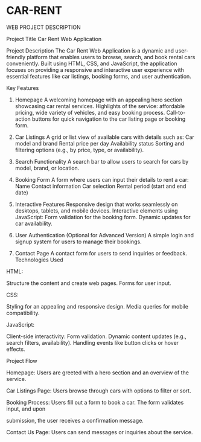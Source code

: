 # CAR-RENT
WEB PROJECT DESCRIPTION

Project Title
Car Rent Web Application

Project Description
The Car Rent Web Application is a dynamic and user-friendly platform that enables users to browse, search, and book rental cars conveniently. Built using HTML, CSS, and JavaScript, the application focuses on providing a responsive and interactive user experience with essential features like car listings, booking forms, and user authentication.

Key Features
1. Homepage
A welcoming homepage with an appealing hero section showcasing car rental services.
Highlights of the service: affordable pricing, wide variety of vehicles, and easy booking process.
Call-to-action buttons for quick navigation to the car listing page or booking form.

2. Car Listings
A grid or list view of available cars with details such as:
Car model and brand
Rental price per day
Availability status
Sorting and filtering options (e.g., by price, type, or availability).

3. Search Functionality
A search bar to allow users to search for cars by model, brand, or location.

4. Booking Form
A form where users can input their details to rent a car:
Name
Contact information
Car selection
Rental period (start and end date)

5. Interactive Features
Responsive design that works seamlessly on desktops, tablets, and mobile devices.
Interactive elements using JavaScript:
Form validation for the booking form.
Dynamic updates for car availability.

6. User Authentication (Optional for Advanced Version)
A simple login and signup system for users to manage their bookings.

7. Contact Page
A contact form for users to send inquiries or feedback.
Technologies Used

HTML:

Structure the content and create web pages.
Forms for user input.


CSS:

Styling for an appealing and responsive design.
Media queries for mobile compatibility.


JavaScript:

Client-side interactivity:
Form validation.
Dynamic content updates (e.g., search filters, availability).
Handling events like button clicks or hover effects.

Project Flow

Homepage: Users are greeted with a hero section and an overview of the service.

Car Listings Page: Users browse through cars with options to filter or sort.

Booking Process: Users fill out a form to book a car. The form validates input, and upon 

submission, the user receives a confirmation message.

Contact Us Page: Users can send messages or inquiries about the service.
